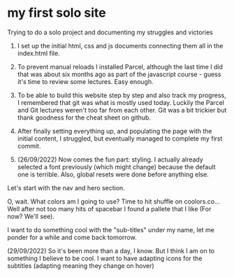 # my first solo site

Trying to do a solo project and documenting my struggles and victories

1. I set up the initial html, css and js documents connecting them all in the index.html file.

2. To prevent manual reloads I installed Parcel, although the last time I did that was about six months ago as part of the javascript course - guess it's time to review some lectures. Easy enough.

3. To be able to build this website step by step and also track my progress, I remembered that git was what is mostly used today. Luckily the Parcel and Git lectures weren't too far from each other. Git was a bit trickier but thank goodness for the cheat sheet on github.

4. After finally setting everything up, and populating the page with the initial content, I struggled, but eventually managed to complete my first commit.

5. (26/09/2022) Now comes the fun part: styling. I actually already selected a font previously (which might change) because the default one is terrible. Also, global resets were done before anything else.

Let's start with the nav and hero section.

O, wait. What colors am I going to use? Time to hit shuffle on coolors.co... Well after not too many hits of spacebar I found a pallete that I like (For now? We'll see).

I want to do something cool with the "sub-titles" under my name, let me ponder for a while and come back tomorrow.

(29/09/2022) So it's been more than a day, I know. But I think I am on to something I believe to be cool. I want to have adapting icons for the subtitles (adapting meaning they change on hover)
